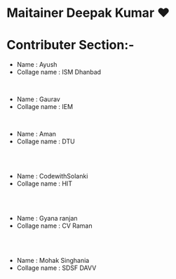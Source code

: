 # Maitainer Deepak Kumar ❤️

# Contributer Section:-

- Name : Ayush
- Collage name : ISM Dhanbad

<br>

- Name : Gaurav
- Collage name : IEM

<br>

- Name : Aman
- Collage name : DTU

<br>
<br>

- Name : CodewithSolanki
- Collage name : HIT

<br>
<br>

- Name : Gyana ranjan
- Collage name : CV Raman

<br>
<br>

- Name : Mohak Singhania
- Collage name : SDSF DAVV

<br>
